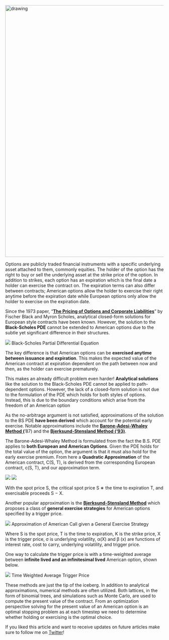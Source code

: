 <img src="https://miro.medium.com/max/1020/1*pJTKo5wO4iuJJ2fWQGAMXA.jpeg" alt="drawing" width="800"/>

Options are publicly traded financial instruments with a specific underlying asset attached to them, commonly equities. The holder of the option has the right to buy or sell the underlying asset at the strike price of the option. In addition to strikes, each option has an expiration which is the final date a holder can exercise the contract on. The expiration terms can also differ between contracts; American options allow the holder to exercise their right anytime before the expiration date while European options only allow the holder to exercise on the expiration date.

Since the 1973 paper, “[**The Pricing of Options and Corporate Liabilities**](https://www.journals.uchicago.edu/doi/10.1086/260062)” by Fischer Black and Myron Scholes, analytical closed-form solutions for European style contracts have been known. However, the solution to the **Black-Scholes PDE** cannot be extended to American options due to the subtle yet significant difference in their structures.

![](https://miro.medium.com/max/1400/1*pug7TSAEtkMWRpzbWimWlA.png)
Black-Scholes Partial Differential Equation

The key difference is that American options can be **exercised anytime between issuance and expiration**. This makes the expected value of the American contract at expiration dependent on the path between now and then, as the holder can exercise prematurely.

This makes an already difficult problem even harder! **Analytical solutions** like the solution to the Black-Scholes PDE cannot be applied  to path-dependent options. However, the lack of a closed-form solution is not due to the formulation of the PDE which holds for both styles of options. Instead, this is due to the boundary conditions which arise from the freedom of an American option

As the no-arbitrage argument is not satisfied, approximations of the solution to the BS PDE **have been derived** which account for the potential early exercise. Notable approximations include the [**Barone-Adesi-Whaley Method (**](https://www.deriscope.com/docs/Barone_Adesi_Whaley_1987.pdf)’87) and the [**Bjerksund-Stensland Method (‘93)**](https://www.sciencedirect.com/science/article/abs/pii/095652219390009H).

The Barone-Adesi-Whaley Method is formulated from the fact the B.S. PDE applies to **both European and American Options**. Given the PDE holds for the total value of the option, the argument is that it must also hold for the early exercise premium. From here a **Quadratic Approximation** of the American contract, C(S, T), is derived from the corresponding European contract, c(S, T), and our approximation term.

![](https://miro.medium.com/max/1400/1*SSGrIKDbSaOmVaamdTvhtQ.png)
![](https://miro.medium.com/max/1370/1*iGjtsBPLf9VPnq6ku8sefQ.png)

With the spot price S, the critical spot price S ∗ the time to expiration T, and exercisable proceeds S − X.

Another popular approximation is the  [**Bjerksund-Stensland Method**](https://www.sciencedirect.com/science/article/abs/pii/095652219390009H) which proposes a class of **general exercise strategies** for American options specified by a trigger price.

![](https://miro.medium.com/max/1400/1*8ccBCW6h6Gze-2rfaGJqiQ.png)
Approximation of American Call given a General Exercise Strategy

Where S is the spot price, T is the time to expiration, K is the strike price, X is the trigger price, σ is underlying volatility, α(X) and β (x) are functions of interest rate, cost to carry, underlying volatility, and trigger price.

One way to calculate the trigger price is with a time-weighted average between **infinite lived and an infinitesimal lived** American option, shown below.

![](https://miro.medium.com/max/1134/1*7sk1ciscMbtYMWJEgWOCDw.png)
Time Weighted Average Trigger Price

These methods are just the tip of the iceberg. In addition to analytical approximations, numerical methods are often utilized. Both lattices, in the form of binomial trees, and simulations such as Monte Carlo, are used to compute the present value of the contract. From an optimization perspective solving for the present value of an American option is an optimal stopping problem as at each timestep we need to determine whether holding or exercising is the optimal choice.

If you liked this article and want to receive updates on future articles make sure to follow me on [Twitter](https://twitter.com/jason_bohne)!
